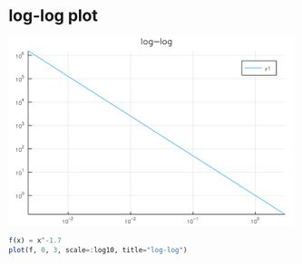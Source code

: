 # log-log plot

![line plot](figures/loglog.png)

```julia
f(x) = x^-1.7
plot(f, 0, 3, scale=:log10, title="log-log")
```
